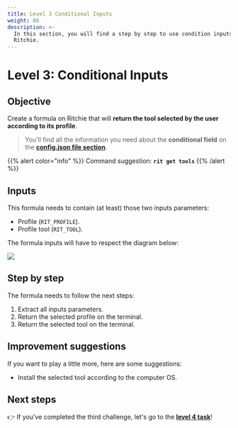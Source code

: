 ```yaml
---
title: Level 3 Conditional Inputs
weight: 86
description: >-
  In this section, you will find a step by step to use condition inputs on
  Ritchie.
---
```


# Level 3: Conditional Inputs

## Objective

Create a formula on Ritchie that will **return the tool selected by the user according to its profile**.

> You'll find all the information you need about the **conditional field** on the [**config.json file section**](https://docs.ritchiecli.io/how-to/implement-a-formula#1-config-json).

{{% alert color="info" %}}
Command suggestion: **`rit get tools`**
{{% /alert %}}

## Inputs

This formula needs to contain \(at least\) those two inputs parameters:

- Profile \(`RIT_PROFILE`\).
- Profile tool \(`RIT_TOOL`\).

The formula inputs will have to respect the diagram below:

![](/docs-ritchie/ritchie-conditional-inputs.png)

## Step by step

The formula needs to follow the next steps:

1. Extract all inputs parameters.
2. Return the selected profile on the terminal.
3. Return the selected tool on the terminal.

## Improvement suggestions

If you want to play a little more, here are some suggestions:

- Install the selected tool according to the computer OS.

## Next steps

👉 If you've completed the third challenge, let's go to the [**level 4 task**](level-4.md)!
